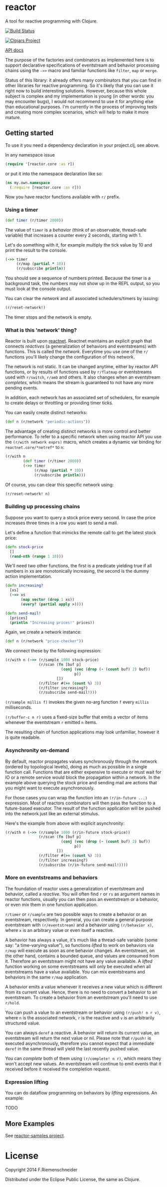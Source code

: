 # reactor

A tool for reactive programming with Clojure.

[![Build Status](https://travis-ci.org/friemen/reactor.png?branch=master)](https://travis-ci.org/friemen/reactor)

[![Clojars Project](http://clojars.org/reactor/latest-version.svg)](http://clojars.org/reactor)

[API docs](http://friemen.github.com/reactor)

The purpose of the factories and combinators as implemented here 
is to support declarative specifications of eventstream and behavior
processing chains using the `->>` macro and familiar functions
like `filter`, `map` or `merge`.

Status of this library: it already offers many combinators that you
can find in other libraries for reactive programming. So it's likely
that you can use it right now to build interesting solutions. However,
because this whole subject is complex and my implementation is young
(in other words: you may encounter bugs), I would not recommend to use
it for anything else than educational purposes.  I'm currently in the
process of improving tests and creating more complex scenarios, which
will help to make it more mature.


## Getting started

To use it you need a dependency declaration in your project.clj, see above.

In any namespace issue

```clojure
(require '[reactor.core :as r])
```

or put it into the namespace declaration like so:

```clojure
(ns my.own.namespace
  (:require [reactor.core :as r]))
```

Now you have reactor functions available with `r/` prefix.


### Using a timer

```clojure
(def timer (r/timer 2000))
```

The value of `timer` is a *behavior* (think of an observable,
thread-safe variable) that increases a counter every 2
seconds, starting with 1.

Let's do something with it, for example multiply the tick value by 10
and print the result to the console.

```clojure
(->> timer
     (r/map (partial * 10))
     (r/subscribe println))
```

You should see a sequence of numbers printed. Because the timer is a
background task, the numbers may not show up in the REPL output, so
you must look at the console output.

You can clear the *network* and all associated schedulers/timers
by issuing:

```clojure
(r/reset-network!)
```

The timer stops and the network is empty.


### What is this 'network' thing?

Reactor is built upon
[reactnet](https://github.com/friemen/reactnet). Reactnet maintains an
explicit graph that connects *reactives* (a generalization of
behaviors and eventstreams) with functions. This is called the *network*.
Everytime you use one of the `r/` functions you'll likely change the
configuration of this network.

The network is not static. It can be changed anytime, either by
reactor API functions, or by results of functions used by `r/flatmap`
or eventstreams used with `r/switch`, `r/amb` and others. It also
changes when an eventstream *completes*, which means the stream is
guaranteed to not have any more pending events. 

In addition, each network has an associated set of schedulers, for
example to create delays or throttling or providing timer ticks.

You can easily create distinct networks:

```clojure
(def n (r/network "periodic-actions"))
```

The advantage of creating distinct networks is more control and better
performance.  To refer to a specific network when using reactor API
you use the `(r/with network exprs)` macro, which creates a dynamic
var binding for `reactnet.core/*netref*` to `n`:

```clojure
(r/with n
        (def timer (r/timer 2000))
		(->> timer
			 (r/map (partial * 10))
		     (r/subscribe println)))
```

Of course, you can clear this specific network using:

```clojure
(r/reset-network! n)
```

### Building up processing chains

Suppose you want to query a stock price every second. In case the
price increases three times in a row you want to send a mail.

Let's define a function that mimicks the remote call to get the
latest stock price:

```clojure
(defn stock-price
  []
  (rand-nth (range 1 10)))
```

We'll need two other functions, the first is a predicate yielding true if
all numbers in xs are monotonically increasing, the second is the
dummy action implementation.

```clojure
(defn increasing?
  [xs]
  (->> xs
       (map vector (drop 1 xs))
       (every? (partial apply >))))

(defn send-mail!
  [prices]
  (println "Increasing prices!" prices))
```

Again, we create a network instance:

```clojure
(def n (r/network "price-checker"))
```

We connect these by the following expression:


```clojure
(r/with n (->> (r/sample 1000 stock-price)
               (r/scan (fn [buf p]
                         (conj (vec (drop (- (count buf) 2) buf))
                               p))
                       [])
               (r/filter #(>= (count %) 3))
               (r/filter increasing?)
               (r/subscribe send-mail!)))
```

`(r/sample millis f)` invokes the given no-arg function `f` every
`millis` milliseconds.

`(r/buffer-c n r)` uses a fixed-size buffer that emits a vector
of items whenever the eventstream `r` emitted `n` items.

The resulting chain of function applications may look unfamiliar,
however it is quite readable.


### Asynchronity on-demand

By default, reactor propagates values synchronously through the
network (ordered by topological levels), doing as much as possible in
a single function call. Functions that are either expensive to execute
or must wait for IO or a remote service would block the propagation
within a network. In the example above querying the stock price and
sending mail are actions that you might want to execute
asynchronously.

For those cases you can wrap the function into an `(r/in-future ...)`
expression. Most of reactors combinators will then pass the function
to a future-based executor. The result of the function application
will be pushed into the network just like an external stimulus.

Here's the example from above with explicit asynchronity:

```clojure
(r/with n (->> (r/sample 1000 (r/in-future stock-price))
               (r/scan (fn [buf p]
                         (conj (vec (drop (- (count buf) 2) buf))
                               p))
                       [])
               (r/filter #(>= (count %) 3))
               (r/filter increasing?)
               (r/subscribe (r/in-future send-mail!))))
```


### More on eventstreams and behaviors

The foundation of reactor uses a generalization of eventstream and
behavior, called a *reactive*. You will often find `r` or `rs` as
argument names in reactor functions, usually you can then pass an
eventstream or a behavior, or even mix them in one function
application.

`r/timer` or `r/sample` are two possible ways to create a behavior or
an eventstream, respectively. In general, you can create a general
purpose eventstream with `(r/eventstream)` and a behavior using
`(r/behavior x)`, where `x` is an arbitrary value or even itself a
reactive.

A behavior has always a value, it's much like a thread-safe variable
(some say: "a time-varying value"), so functions *lifted* to work on
behaviors via `r/map` will execute as soon as one behavior changes. An
eventstream, on the other hand, contains a bounded queue, and values
are consumed from it. Therefore an eventstream might not have any
value available.  A *lifted* function working on some eventstreams
will only be executed when all eventstreams have a value
available. You can mix eventstreams and behaviors in the same `r/map`
application.

A behavior emits a value whenever it receives a new value which is
different from its current value. Hence, there is no need to convert a
behavior to an eventstream. To create a behavior from an eventstream
you'll need to use `r/hold`.

You can push a value to an eventstream or behavior using `(r/push! n r
v)`, where `n` is the associated network, `r` is the reactive and `v`
is an arbitrarily structured value.

You can always `deref` a reactive. A behavior will return its current
value, an eventstream will return the next value or nil. Please note
that `r/push!` is executed asynchronously, therefore you cannot expect
that a immediate `deref` in the same thread will yield the last
recently pushed value.

You can *complete* both of them using `(r/complete! n r)`, which means
they won't accept new values. An eventstream will continue to emit
events that it received before it received the completion request.

### Expression lifting

You can do dataflow programming on behaviors by *lifting*
expressions. An example:

TODO


## More Examples

See [reactor-samples project](https://github.com/friemen/reactor-samples).



# License

Copyright 2014 F.Riemenschneider

Distributed under the Eclipse Public License, the same as Clojure.
